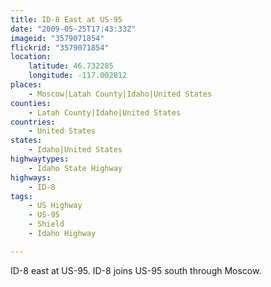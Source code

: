 ```yaml
---
title: ID-8 East at US-95
date: "2009-05-25T17:43:33Z"
imageid: "3579071854"
flickrid: "3579071854"
location:
    latitude: 46.732285
    longitude: -117.002812
places:
    - Moscow|Latah County|Idaho|United States
counties:
    - Latah County|Idaho|United States
countries:
    - United States
states:
    - Idaho|United States
highwaytypes:
    - Idaho State Highway
highways:
    - ID-8
tags:
    - US Highway
    - US-95
    - Shield
    - Idaho Highway

---
```

ID-8 east at US-95. ID-8 joins US-95 south through Moscow.